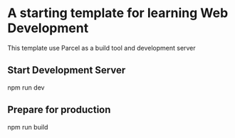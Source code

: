 # A starting template for learning Web Development

This template use Parcel as a build tool and development server

## Start Development Server

npm run dev

## Prepare for production

npm run build
